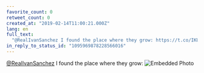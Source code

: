 ```yaml
---
favorite_count: 0
retweet_count: 0
created_at: "2019-02-14T11:00:21.000Z"
lang: en
full_text:
  "@RealIvanSanchez I found the place where they grow: https://t.co/IKUilFXfia"
in_reply_to_status_id: "1095969878228566016"
---
```


[@RealIvanSanchez](https://twitter.com/RealIvanSanchez) I found the place where
they grow:
![Embedded Photo](https://twitter-media-coderbyheart.s3.eu-north-1.amazonaws.com/1096001193053171715-DzXHRBRWwAEhaP3.jpg)
